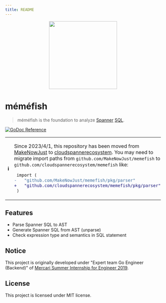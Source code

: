 ```yaml
---
title: README
---
```


<p align="center">
  <img src="images/memefish.png" width="220px">
</p>

# méméfish

> méméfish is the foundation to analyze [Spanner][] [SQL][Spanner SQL].

[Spanner]: https://cloud.google.com/spanner/
[Spanner SQL]: https://cloud.google.com/spanner/docs/query-syntax

[![GoDoc Reference][godoc-badge]](https://godoc.org/github.com/cloudspannerecosystem/memefish/pkg)

<table>
  <tr><th>ℹ️</th><td>

Since 2023/4/1, this repository has been moved from [MakeNowJust](https://github.com/makenowjust) to [cloudspannerecosystem](https://github.com/cloudspannerecosystem). You may need to migrate import paths from `github.com/MakeNowJust/memefish` to `github.com/cloudspannerecosystem/memefish` like:

```diff
 import (
-	"github.com/MakeNowJust/memefish/pkg/parser"
+	"github.com/cloudspannerecosystem/memefish/pkg/parser"
 )
```

  </td></tr>
</table>


## Features

- Parse Spanner SQL to AST
- Generate Spanner SQL from AST (unparse)
- Check expression type and semantics in SQL statement

## Notice

This project is originally developed under "Expert team Go Engineer (Backend)" of [Mercari Summer Internship for Engineer 2019](https://mercan.mercari.com/articles/13497/).

## License

This project is licensed under MIT license.

[godoc-badge]: https://img.shields.io/badge/godoc-reference-black.svg?style=for-the-badge&colorA=%235272B4&logo=go&logoColor=white

